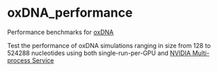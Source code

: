 # oxDNA_performance
Performance benchmarks for [oxDNA](https://github.com/lorenzo-rovigatti/oxDNA)

Test the performance of oxDNA simulations ranging in size from 128 to 524288 nucleotides using both single-run-per-GPU and [NVIDIA Multi-process Service](https://docs.nvidia.com/deploy/mps/index.html)
